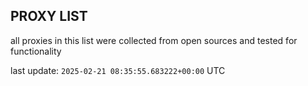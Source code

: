 ## PROXY LIST

all proxies in this list were collected from open sources and tested for functionality

last update: `2025-02-21 08:35:55.683222+00:00` UTC